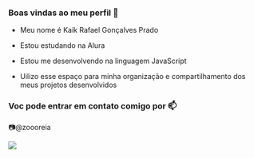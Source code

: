 ### Boas vindas ao meu perfil 🖤

- Meu nome é Kaik Rafael Gonçalves Prado

- Estou estudando na Alura
- Estou me desenvolvendo na linguagem JavaScript
- Uilizo esse espaço para minha organização e compartilhamento dos meus projetos desenvolvidos

### Voc pode entrar em contato comigo por 📫

📷@zoooreia

![](https://media.tenor.com/XprpuH1iQNkAAAAM/ronaldo.gif)
